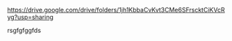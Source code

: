 https://drive.google.com/drive/folders/1jh1KbbaCvKvt3CMe6SFrscktCiKVcRyg?usp=sharing


rsgfgfggfds












